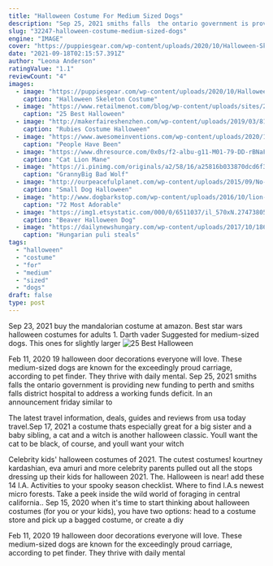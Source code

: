 ```yaml
---
title: "Halloween Costume For Medium Sized Dogs"
description: "Sep 25, 2021 smiths falls  the ontario government is providing new funding to perth and smiths falls district hospital to address a working funds deficit. In an announcement friday similar to"
slug: "32247-halloween-costume-medium-sized-dogs"
engine: "IMAGE"
cover: "https://puppiesgear.com/wp-content/uploads/2020/10/Halloween-Skeleton-Costume-for-Dog-1.jpeg"
date: "2021-09-18T02:15:57.391Z"
author: "Leona Anderson"
ratingValue: "1.1"
reviewCount: "4"
images:
  - image: "https://puppiesgear.com/wp-content/uploads/2020/10/Halloween-Skeleton-Costume-for-Dog-1.jpeg"
    caption: "Halloween Skeleton Costume"
  - image: "https://www.retailmenot.com/blog/wp-content/uploads/sites/2/2020/10/Rubies-Costume-Company-The-Child-Walking-Dog-Cat-Costume.png"
    caption: "25 Best Halloween"
  - image: "http://makerfaireshenzhen.com/wp-content/uploads/2019/03/81H9L31sf0L._SL1500_.jpg"
    caption: "Rubies Costume Halloween"
  - image: "https://www.awesomeinventions.com/wp-content/uploads/2020/10/realistic-tarantula-dog-costume.jpg"
    caption: "People Have Been"
  - image: "https://www.dhresource.com/0x0s/f2-albu-g11-M01-79-DD-rBNaFl8Il0CASNOmAALvPRxz1xI137.jpg/cat-lion-mane-pet-lion-costume-pet-lion-hair.jpg"
    caption: "Cat Lion Mane"
  - image: "https://i.pinimg.com/originals/a2/58/16/a25816b033870dcd6f3e9ace3ca349b1.jpg"
    caption: "GrannyBig Bad Wolf"
  - image: "http://ourpeacefulplanet.com/wp-content/uploads/2015/09/No-Sew-Small-Dog-Halloween-Costume-Idea-9.png"
    caption: "Small Dog Halloween"
  - image: "http://www.dogbarkstop.com/wp-content/uploads/2016/10/lion-mane-costume1-560.jpg"
    caption: "72 Most Adorable"
  - image: "https://img1.etsystatic.com/000/0/6511037/il_570xN.274738057.jpg"
    caption: "Beaver Halloween Dog"
  - image: "https://dailynewshungary.com/wp-content/uploads/2017/10/18640991_5bd268ca27ea3f4a62a183b2abbe9ff6_wm.jpg"
    caption: "Hungarian puli steals"
tags:
  - "halloween"
  - "costume"
  - "for"
  - "medium"
  - "sized"
  - "dogs"
draft: false
type: post
---
```


Sep 23, 2021 buy the mandalorian costume at amazon. Best star wars halloween costumes for adults 1. Darth vader  Suggested for medium-sized dogs. This ones for slightly larger
![25 Best Halloween](https://www.retailmenot.com/blog/wp-content/uploads/sites/2/2020/10/Rubies-Costume-Company-The-Child-Walking-Dog-Cat-Costume.png "25 Best Halloween")

Feb 11, 2020 19 halloween door decorations everyone will love.  These medium-sized dogs are known for the exceedingly proud carriage, according to pet finder. They thrive with daily mental. Sep 25, 2021 smiths falls  the ontario government is providing new funding to perth and smiths falls district hospital to address a working funds deficit. In an announcement friday similar to
<!--inArticleAds-->

<!--galleryOne-->

The latest travel information, deals, guides and reviews from usa today travel.Sep 17, 2021 a costume thats especially great for a big sister and a baby sibling, a cat and a witch is another halloween classic. Youll want the cat to be black, of course, and youll want your witch
<!--inArticleAds-->

<!--galleryTwo-->

Celebrity kids' halloween costumes of 2021. The cutest costumes! kourtney kardashian, eva amuri and more celebrity parents pulled out all the stops dressing up their kids for halloween 2021. The. Halloween is near! add these 14 l.A. Activities to your spooky season checklist. Where to find l.A.s newest micro forests. Take a peek inside the wild world of foraging in central california.. Sep 15, 2020 when it's time to start thinking about halloween costumes (for you or your kids), you have two options: head to a costume store and pick up a bagged costume, or create a diy
<!--galleryThree-->

Feb 11, 2020 19 halloween door decorations everyone will love.  These medium-sized dogs are known for the exceedingly proud carriage, according to pet finder. They thrive with daily mental